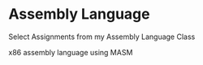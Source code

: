 # Assembly Language
Select Assignments from my Assembly Language Class

x86 assembly language using MASM
